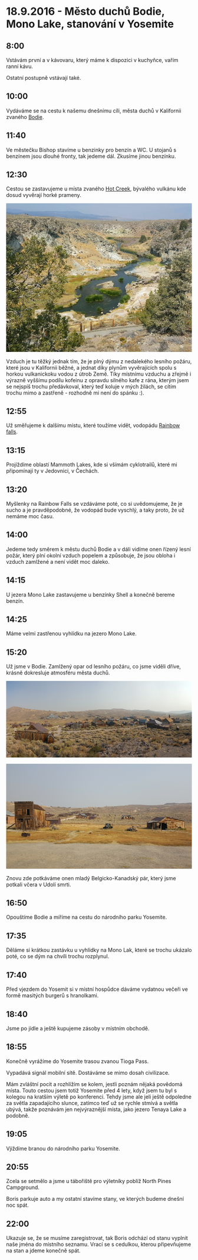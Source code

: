 # 18.9.2016 - Město duchů Bodie, Mono Lake, stanování v Yosemite

## 8:00

Vstávám první a v kávovaru, který máme k dispozici v kuchyňce, vařím ranní kávu.

Ostatní postupně vstávají také.

## 10:00

Vydáváme se na cestu k našemu dnešnímu cíli, města duchů v Kalifornii zvaného [Bodie](http://www.ghosttowngallery.com/htme/bodie.htm).

## 11:40

Ve městečku Bishop stavíme u benzinky pro benzín a WC. U stojanů s benzínem jsou dlouhé fronty, tak jedeme dál. Zkusíme jinou benzínku.

## 12:30

Cestou se zastavujeme u místa zvaného [Hot Creek](http://www.fs.usda.gov/recarea/inyo/recarea/?recid=20414), bývalého vulkánu kde dosud vyvěrají horké prameny.

![Hot Creek](images/20160918/20160918_124025.jpg)

Vzduch je tu těžký jednak tím, že je plný dýmu z nedalekého lesního požáru, které jsou v Kalifornii běžné, a jednat díky plynům vyvěrajících spolu s horkou vulkanickoku vodou z útrob Země. Tíky místnímu vzduchu a zřejmě i výrazně vyššímu podílu kofeinu z opravdu silného kafe z rána, kterým jsem se nejspíš trochu předávkoval, který teď koluje v mých žilách, se cítím trochu mimo a zastřeně - rozhodně mi není do spánku :).

## 12:55

Už směřujeme k dalšímu místu, které toužíme vidět, vodopádu [Rainbow falls](http://www.visitmammoth.com/trip-ideas/hiking-rainbow-falls).

## 13:15

Projíždíme oblastí Mammoth Lakes, kde si všímám cyklotrailů, které mi připomínají ty v Jedovnici, v Čechách.

## 13:20

Myšlenky na Rainbow Falls se vzdáváme poté, co si uvědomujeme, že je sucho a je pravděpodobné, že vodopád bude vyschlý, a taky proto, že už nemáme moc času.

## 14:00

Jedeme tedy směrem k městu duchů Bodie a v dáli vidíme onen řízený lesní požár, který plní okolní vzduch popelem a způsobuje, že jsou obloha i vzduch zamlžené a není vidět moc daleko.

## 14:15

U jezera Mono Lake zastavujeme u benzínky Shell a konečně bereme benzín.

## 14:25

Máme velmi zastřenou vyhlídku na jezero Mono Lake.

## 15:20

Už jsme v Bodie. Zamlžený opar od lesního požáru, co jsme viděli dříve, krásně dokresluje atmosféru města duchů.

![Město duchů Bodie](images/20160918/20160918_153722.jpg)

![Ve městě duchů Bodie](images/20160918/20160918_160434.jpg)

Znovu zde potkáváme onen mladý Belgicko-Kanadský pár, který jsme potkali včera v Udolí smrti.

## 16:50

Opouštíme Bodie a míříme na cestu do národního parku Yosemite.

## 17:35

Děláme si krátkou zastávku u vyhlídky na Mono Lak, které se trochu ukázalo poté, co se dým na chvíli trochu rozplynul.

## 17:40

Před vjezdem do Yosemit si v místní hospůdce dáváme vydatnou večeři ve formě masitých burgerů s hranolkami.

## 18:40

Jsme po jídle a ještě kupujeme zásoby v místním obchodě.

## 18:55

Konečně vyrážíme do Yosemite trasou zvanou Tioga Pass.

Vypadává signál mobilní sítě. Dostáváme se mimo dosah civilizace.

Mám zvláštní pocit a rozhlížím se kolem, jestli poznám nějaká povědomá místa. Touto cestou jsem totiž Yosemite před 4 lety, když jsem tu byl s kolegou na kratším výletě po konferenci. Tehdy jsme ale jeli ještě odpoledne za světla zapadajícího slunce, zatímco teď už se rychle stmívá a světla ubývá, takže poznávám jen nejvýraznější místa, jako jezero Tenaya Lake a podobně.

## 19:05

Vjíždíme branou do národního parku Yosemite.

## 20:55

Zcela se setmělo a jsme u tábořiště pro výletníky poblíž North Pines Campground.

Boris parkuje auto a my ostatní stavíme stany, ve kterých budeme dnešní noc spát.

## 22:00

Ukazuje se, že se musíme zaregistrovat, tak Boris odchází od stanu vyplnit naše jména do místního seznamu. Vrací se s cedulkou, kterou připevňujeme na stan a jdeme konečně spát.
